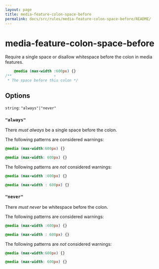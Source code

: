 ```yaml
---
layout: page
title: media-feature-colon-space-before
permalink: docs/src/rules/media-feature-colon-space-before/README/
---
```


# media-feature-colon-space-before

Require a single space or disallow whitespace before the colon in media features.

```css
    @media (max-width :600px) {}
/**                   ↑
 * The space before this colon */
```

## Options

`string`: `"always"|"never"`

### `"always"`

There *must always* be a single space before the colon.

The following patterns are considered warnings:

```css
@media (max-width:600px) {}
```

```css
@media (max-width: 600px) {}
```

The following patterns are *not* considered warnings:

```css
@media (max-width :600px) {}
```

```css
@media (max-width : 600px) {}
```

### `"never"`

There *must never* be whitespace before the colon.

The following patterns are considered warnings:

```css
@media (max-width :600px) {}
```

```css
@media (max-width : 600px) {}
```

The following patterns are *not* considered warnings:

```css
@media (max-width:600px) {}
```

```css
@media (max-width: 600px) {}
```
